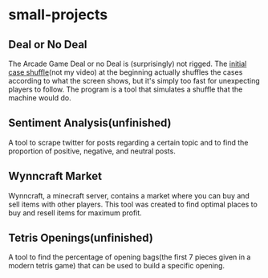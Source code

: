 # small-projects
## Deal or No Deal
The Arcade Game Deal or no Deal is (surprisingly) not rigged. The [initial case shuffle](https://youtu.be/0xPIC4JF7oY?t=12)(not my video) at the beginning actually shuffles the cases according to what the screen shows, but it's simply too fast for unexpecting players to follow. The program is a tool that simulates a shuffle that the machine would do. 
## Sentiment Analysis(unfinished)
A tool to scrape twitter for posts regarding a certain topic and to find the proportion of positive, negative, and neutral posts.
## Wynncraft Market
Wynncraft, a minecraft server, contains a market where you can buy and sell items with other players. This tool was created to find optimal places to buy and resell items for maximum profit.
## Tetris Openings(unfinished)
A tool to find the percentage of opening bags(the first 7 pieces given in a modern tetris game) that can be used to build a specific opening.
